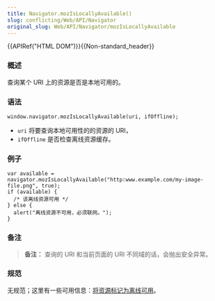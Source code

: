 ```yaml
---
title: Navigator.mozIsLocallyAvailable()
slug: conflicting/Web/API/Navigator
original_slug: Web/API/Navigator/mozIsLocallyAvailable
---
```


{{APIRef("HTML DOM")}}{{Non-standard_header}}

### 概述

查询某个 URI 上的资源是否是本地可用的。

### 语法

```plain
window.navigator.mozIsLocallyAvailable(uri, ifOffline);
```

- `uri` 将要查询本地可用性的的资源的 URI，
- `ifOffline` 是否检查离线资源缓存。

### 例子

```plain
var available = navigator.mozIsLocallyAvailable("http:www.example.com/my-image-file.png", true);
if (available) {
  /* 该离线资源可用 */
} else {
  alert("离线资源不可用，必须联网。");
}
```

### 备注

> **备注：** 查询的 URI 和当前页面的 URI 不同域的话，会抛出安全异常。

### 规范

无规范；这里有一些可用信息：[将资源标记为离线可用](http://www.campd.org/stuff/Offline%20Cache.html)。
